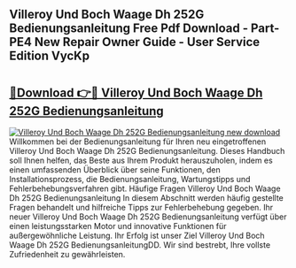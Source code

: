 ## Villeroy Und Boch Waage Dh 252G Bedienungsanleitung Free Pdf Download - Part-PE4 New Repair Owner Guide - User Service Edition VycKp

# <h2><a href="http://df2ulaj.blite.top/?on=Villeroy+Und+Boch+Waage+Dh+252G+Bedienungsanleitung">🔗Download 👉🔴 Villeroy Und Boch Waage Dh 252G Bedienungsanleitung</a></h2>

[![Villeroy Und Boch Waage Dh 252G Bedienungsanleitung new download](https://i.imgur.com/lujVjoI.png)](http://df2ulaj.blite.top/?on=Villeroy+Und+Boch+Waage+Dh+252G+Bedienungsanleitung)
Willkommen bei der Bedienungsanleitung für Ihren neu eingetroffenen Villeroy Und Boch Waage Dh 252G Bedienungsanleitung. Dieses Handbuch soll Ihnen helfen, das Beste aus Ihrem Produkt herauszuholen, indem es einen umfassenden Überblick über seine Funktionen, den Installationsprozess, die Bedienungsanleitung, Wartungstipps und Fehlerbehebungsverfahren gibt. Häufige Fragen Villeroy Und Boch Waage Dh 252G Bedienungsanleitung In diesem Abschnitt werden häufig gestellte Fragen behandelt und hilfreiche Tipps zur Fehlerbehebung gegeben. Ihr neuer Villeroy Und Boch Waage Dh 252G Bedienungsanleitung verfügt über einen leistungsstarken Motor und innovative Funktionen für außergewöhnliche Leistung. Ihr Erfolg ist unser Ziel Villeroy Und Boch Waage Dh 252G BedienungsanleitungDD. Wir sind bestrebt, Ihre vollste Zufriedenheit zu gewährleisten.
